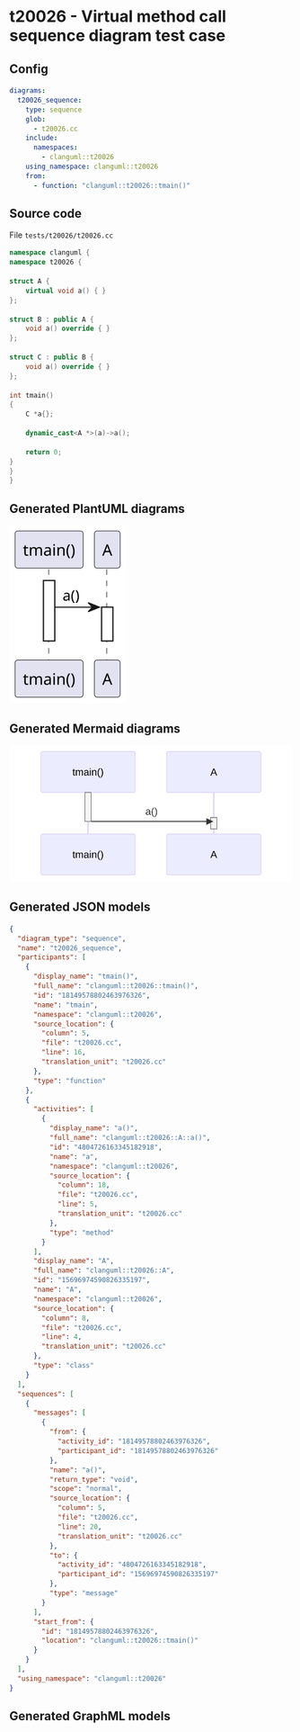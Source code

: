 # t20026 - Virtual method call sequence diagram test case
## Config
```yaml
diagrams:
  t20026_sequence:
    type: sequence
    glob:
      - t20026.cc
    include:
      namespaces:
        - clanguml::t20026
    using_namespace: clanguml::t20026
    from:
      - function: "clanguml::t20026::tmain()"
```
## Source code
File `tests/t20026/t20026.cc`
```cpp
namespace clanguml {
namespace t20026 {

struct A {
    virtual void a() { }
};

struct B : public A {
    void a() override { }
};

struct C : public B {
    void a() override { }
};

int tmain()
{
    C *a{};

    dynamic_cast<A *>(a)->a();

    return 0;
}
}
}
```
## Generated PlantUML diagrams
![t20026_sequence](./t20026_sequence.svg "Virtual method call sequence diagram test case")
## Generated Mermaid diagrams
![t20026_sequence](./t20026_sequence_mermaid.svg "Virtual method call sequence diagram test case")
## Generated JSON models
```json
{
  "diagram_type": "sequence",
  "name": "t20026_sequence",
  "participants": [
    {
      "display_name": "tmain()",
      "full_name": "clanguml::t20026::tmain()",
      "id": "18149578802463976326",
      "name": "tmain",
      "namespace": "clanguml::t20026",
      "source_location": {
        "column": 5,
        "file": "t20026.cc",
        "line": 16,
        "translation_unit": "t20026.cc"
      },
      "type": "function"
    },
    {
      "activities": [
        {
          "display_name": "a()",
          "full_name": "clanguml::t20026::A::a()",
          "id": "4804726163345182918",
          "name": "a",
          "namespace": "clanguml::t20026",
          "source_location": {
            "column": 18,
            "file": "t20026.cc",
            "line": 5,
            "translation_unit": "t20026.cc"
          },
          "type": "method"
        }
      ],
      "display_name": "A",
      "full_name": "clanguml::t20026::A",
      "id": "15696974590826335197",
      "name": "A",
      "namespace": "clanguml::t20026",
      "source_location": {
        "column": 8,
        "file": "t20026.cc",
        "line": 4,
        "translation_unit": "t20026.cc"
      },
      "type": "class"
    }
  ],
  "sequences": [
    {
      "messages": [
        {
          "from": {
            "activity_id": "18149578802463976326",
            "participant_id": "18149578802463976326"
          },
          "name": "a()",
          "return_type": "void",
          "scope": "normal",
          "source_location": {
            "column": 5,
            "file": "t20026.cc",
            "line": 20,
            "translation_unit": "t20026.cc"
          },
          "to": {
            "activity_id": "4804726163345182918",
            "participant_id": "15696974590826335197"
          },
          "type": "message"
        }
      ],
      "start_from": {
        "id": "18149578802463976326",
        "location": "clanguml::t20026::tmain()"
      }
    }
  ],
  "using_namespace": "clanguml::t20026"
}
```
## Generated GraphML models
